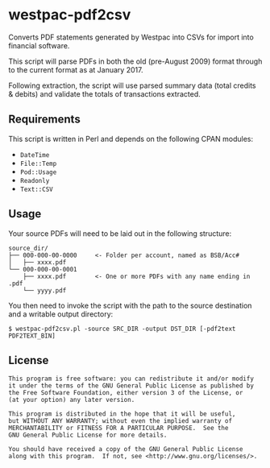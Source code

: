 westpac-pdf2csv
===============

Converts PDF statements generated by Westpac into CSVs for import into financial software.

This script will parse PDFs in both the old (pre-August 2009) format through to the current format as at January 2017.

Following extraction, the script will use parsed summary data (total credits & debits) and validate the totals of transactions extracted.


Requirements
------------

This script is written in Perl and depends on the following CPAN modules:

-    `DateTime`
-    `File::Temp`
-    `Pod::Usage`
-    `Readonly`
-    `Text::CSV`

Usage
-----

Your source PDFs will need to be laid out in the following structure:

````
source_dir/
├── 000-000-00-0000     <- Folder per account, named as BSB/Acc#
│   ├── xxxx.pdf
└── 000-000-00-0001
    ├── xxxx.pdf        <- One or more PDFs with any name ending in .pdf
    └── yyyy.pdf
````

You then need to invoke the script with the path to the source destination and a writable output directory:


````
$ westpac-pdf2csv.pl -source SRC_DIR -output DST_DIR [-pdf2text PDF2TEXT_BIN]
````

License
-------

    This program is free software: you can redistribute it and/or modify
    it under the terms of the GNU General Public License as published by
    the Free Software Foundation, either version 3 of the License, or
    (at your option) any later version.
    
    This program is distributed in the hope that it will be useful,
    but WITHOUT ANY WARRANTY; without even the implied warranty of
    MERCHANTABILITY or FITNESS FOR A PARTICULAR PURPOSE.  See the
    GNU General Public License for more details.
    
    You should have received a copy of the GNU General Public License
    along with this program.  If not, see <http://www.gnu.org/licenses/>.
